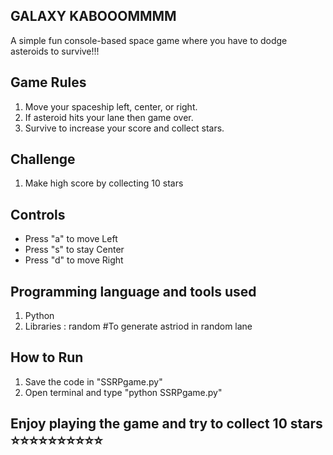## GALAXY KABOOOMMMM ##
A simple fun console-based space game where you have to dodge asteroids to survive!!!

## Game Rules
1. Move your spaceship left, center, or right.
2. If asteroid hits your lane then game over. 
3. Survive to increase your score and collect stars.

## Challenge
1. Make high score by collecting 10 stars

## Controls
- Press "a" to move Left
- Press "s" to stay Center
- Press "d" to move Right

## Programming language and tools used
1. Python
2. Libraries : random #To generate astriod in random lane

## How to Run
1. Save the code in "SSRPgame.py"
2. Open terminal and type
   "python SSRPgame.py"

## Enjoy playing the game and try to collect 10 stars ⭐⭐⭐⭐⭐⭐⭐⭐⭐⭐


